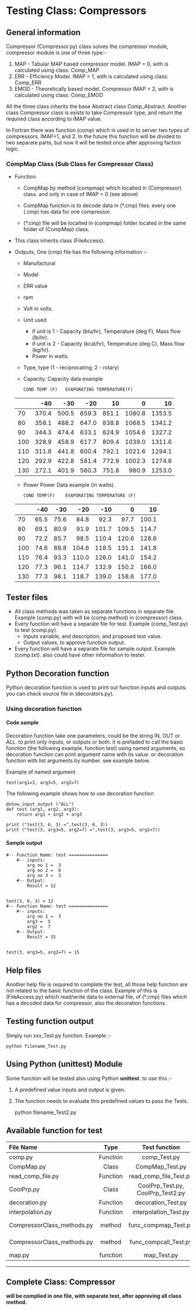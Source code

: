 # Testing Class: Compressors

## General information

Compressor (Compressor.py) class solves the compressor module, compressor module is one of three type:-

1. MAP - Tabular MAP based compressor model. IMAP = 0, with is calculated using class: Comp_MAP
2. ERR - Efficiency Model. IMAP = 1, with is calculated using class: Comp_ERR
3. EMOD - Theoretically based model. Compressor IMAP = 2, with is calculated using class: Comp_EMOD

All the three class inherits the base Abstract class Comp_Abstract.
Another class Compressor class is exists to take Compressor type, and return the required class according to IMAP value.

In Fortran there was function (comp) which is used in to server two types of compressors, IMAP=1, and 2. In the future this function will be divided to two separate parts, but now it will be tested once after approving faction logic.

### CompMap Class (Sub Class for Compressor Class)

- Function.

  * CompMap by method (compmap) which localted in (Compressor) class. and only in case of IMAP = 0 (see above)

  * CompMap function is to decode data in (*.cmp) files. every one (.cmp) has data for one compressor.

  * (*.cmp) file will be localted in (compmap) folder located in the same folder of (CompMap) class.

    

- This class inherits class (FileAccess).

- Outputs, One (cmp) file has the following information :-

  * Manufactural 

  * Model

  * ERR value

  * rpm 

  * Volt in volts.

  * Unit used

    * if unit is 1 - Capacity (btu/hr), Temperature (deg F), Mass flow (lb/hr).
    * if unit is 2 - Capacity (kcal/hr), Temperature (deg C), Mass flow (kg/hr).
    * Power in watts.

  * Type, type (1 - reciprocating; 2 - rotary)

  * Capacity. Capacity data example
  
        COND TEMP (F) 	EVAPORATING TEMPERATURE(F)
    
  |   |-40  |  -30|  -20|   10|     0|    10|
  |---|----:|----:|----:|----:|-----:|-----:|
  |70 |370.4|500.5|659.3|851.1|1080.8|1353.5|
  |80 |358.1|488.2|647.0|838.8|1068.5|1341.2|
  |90 |344.3|474.4|633.1|824.9|1054.6|1327.2|
  |100|328.9|458.9|617.7|809.4|1039.0|1311.6|
  |110|311.8|441.8|600.4|792.1|1021.6|1294.1|
  |120|292.9|422.8|581.4|772.9|1002.3|1274.6|
  |130|272.1|401.9|560.3|751.8| 980.9|1253.0|

  
  * Power Power Data example (in watts).
  
        COND TEMP(F) 	EVAPORATING TEMPERATURE (F)
    
  |    |-40 | -30| -20 | -10 |0    |   10|
  |:---|---:|---:|----:|----:|----:|----:|
  |70  |65.5|75.6| 84.8| 92.3|97.7 |100.1|
  |80  |69.1|80.9| 91.9|101.7|109.5|114.7|
  |90  |72.2|85.7|98.5|110.4|120.6 |128.6|
  |100 |74.6|89.8|104.6|118.5|131.1|141.8|
  |110 |76.4|93.3|110.0|126.0|141.0|154.2|
  |120 |77.3|96.1|114.7|132.9|150.2|166.0|
  |130 |77.3|98.1|118.7|139.0|158.6|177.0|

## Tester files

* All class methods was taken as separate functions in separate file. Example (comp.py) with will be (comp method) in (compressor) class.
* Every function will have a separate file for test. Example (comp_Test.py) to test (comp.py).
  * Inputs variable, and description, and proposed test value.
  * Output values, to approve function output.    
* Every function will have a separate file for sample output. Example (comp.txt). also could have other information to tester.
        

## Python Decoration function

Python decoration function is used to print out function inputs and outputs.
you can check source file in (decorators.py).

### Using decoration function

#### Code sample

Decoration function take one parameters, could be the string IN, OUT or ALL. to print only inputs, or outputs or both.
it is prefaded to call the basic function (the following example, function test) using named arguments, so decoration function can print argument name with its value.
or decoration function with list arguments by number. see example below.

Example of named argument

    test(arg1=3, arg3=5, arg2=7)

The following example shows how to use decoration function 

    @show_input_output ("ALL")     
    def test (arg1, arg2, arg3):
        return arg1 + arg2 + arg3
    
    print ("test(3, 6, 3) =",test(3, 6, 3))
    print ("test(3, arg3=5, arg2=7) =",test(3, arg3=5, arg2=7))

#### Sample output

    #-- Function Name: test ===============
        #-- inputs:
            arg no 1 =  3
            arg no 2 =  6
            arg no 3 =  3
        #-- Output:
            Result = 12


    test(3, 6, 3) = 12
    #-- Function Name: test ===============
        #-- inputs:
            arg no 1 =  3
            arg3 =  5
            arg2 =  7
        #-- Output:
            Result = 15


    test(3, arg3=5, arg2=7) = 15

## Help files

Another help file is required to complete the test, all those help function are not related to the basic function of the class.
Example of this is (FileAccess.py) which read/write data to external file, of (*.cmp) files which has a decoded data for compressor, also the decoration functions.

## Testing function output

Simply run xxx_Test.py function. Example :-

    python filename_Test.py

## Using Python (**unittest**) Module
Some function will be tested also using Python **unittest**. to use this :-

1. A predefined value inputs and output is given.
2. The function needs to evaluate this predefined values to pass the Tests.

	python filename_Test2.py

## Available function for test

| File Name                  |   Type   |           Test function           |      Sample output |                          Dependency | Status(Approved/Draft) |
| :------------------------- | :------: | :-------------------------------: | -----------------: | ----------------------------------: | ---------------------- |
| comp.py                    | Function |           comp_Test.py            |           comp.txt |                                None | Approved (by Omar)     |
| CompMap.py                 |  Class   |          CompMap_Test.py          |        CompMap.txt |                          FileAccess | Approved (by Ayman)    |
| read_comp_file.py          | Function |      read_comp_file_Test.py       | read_comp_file.txt |                          CompMap.py | Approved (by Ayman)    |
| CoolPrp.py                 |  Class   | CoolPrp_Test.py, CoolPrp_Test2.py |        CoolPrp.txt |                                None | Approved (by Ayman)    |
| decoration.py              | Function |        decoration_Test.py         |     decoration.txt |                                None | Approved (by Ayman)    |
| interpolation.py           | Function |       interpolation_Test.py       |  interpolation.txt |                                None | Approved (by Ayman)    |
| CompressorClass_methods.py |  method  |       func_compmap_Test.py        |   func_compmap.txt | interpolation.py, read_comp_file.py | Approved (by Omar)     |
| CompressorClass_methods.py |  method  |       func_compcall_Test.py       |  func_compcall.txt |                      compmap method | Approved (by Omar)     |
| map.py                     | function |            map_Test.py            |            map.txt |                                None | Draft                  |

------

## Complete Class: Compressor

**will be complied in one file, with separate test, after approving all class method.** 